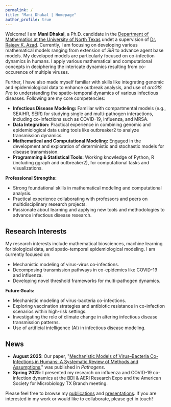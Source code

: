 ```yaml
---
permalink: /
title: "Mani Dhakal | Homepage"
author_profile: true
---
```


Welcome! I am **Mani Dhakal**, a Ph.D. candidate in the [Department of Mathematics at the University of North Texas](https://math.unt.edu/) undet a supervision of [Dr. Rajeev K. Azad](https://scholars.unt.edu/en/persons/rajeev-azad). Currently, I am focusing on developing various mathematical models ranging from extension of *SIR* to advance agent base models. My developed models are particularly focused on co-infection dynamics in humans. I apply various mathematical and computational concepts in deciphering the intericate dynamics resulting from co-occurence of multiple viruses.

Further, I have also made myself familiar with skills like integrating genomic and epidemiological data to enhance outbreak analysis, and  use of *arcGIS Pro* to understanding the spatio-temporal dynamics of various infectious diseases.
Following are my core competencies:

* **Infectious Disease Modeling:** Familiar with compartmental models (e.g., SEAIHR, SEIR) for studying single and multi-pathogen interactions, including co-infections such as COVID-19, influenza, and MRSA.
* **Data Integration:** Practical experience in combining genomic and epidemiological data using tools like outbreaker2 to analyze transmission dynamics.
* **Mathematical and Computational Modeling:** Engaged in the development and exploration of deterministic and stochastic models for disease transmission.
* **Programming & Statistical Tools:** Working knowledge of Python, R (including ggraph and outbreaker2), for computational tasks and visualizations.

**Professional Strengths:**
* Strong foundational skills in mathematical modeling and computational analysis.
* Practical experience collaborating with professors and peers on multidisciplinary research projects.
* Passionate about learning and applying new tools and methodologies to advance infectious disease research.


## Research Interests

My research interests include mathematical biosciences, machine learning for biological data, and spatio-temporal epidemiological modeling. I am currently focused on:
* Mechanistic modeling of virus-virus co-infections.
* Decomposing transmission pathways in co-epidemics like COVID-19 and influenza.
* Developing novel threshold frameworks for multi-pathogen dynamics.
  
**Future Goals:**
* Mechanistic modeling of virus-bacteria co-infections.
* Exploring vaccination strategies and antibiotic resistance in co-infection scenarios within high-risk settings.
* Investigating the role of climate change in altering infectious disease transmission patterns.
* Use of artificial intelligence (AI) in infectious disease modeling.


## News
* **August 2025**: Our paper, "[Mechanistic Models of Virus–Bacteria Co-Infections in Humans: A Systematic Review of Methods and Assumptions](https://doi.org/10.3390/pathogens14080830)," was published in *Pathogens*.
* **Spring 2025**: I presented my research on influenza and COVID-19 co-infection dynamics at the BDI & AERI Research Expo and the American Society for Microbiology TX Branch meeting.

Please feel free to browse my [publications](https://manidhakal.github.io/publications/) and [presentations](https://manidhakal.github.io/talks/). If you are interested in my work or would like to collaborate, please get in touch!
